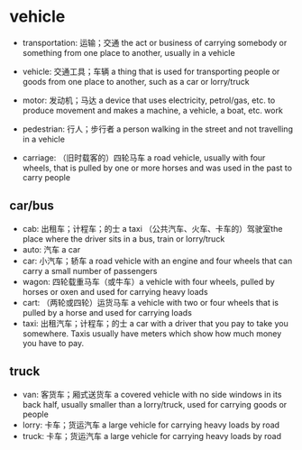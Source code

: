 # vehicle

- transportation: 运输；交通 the act or business of carrying somebody or something from one place to another, usually in a vehicle
- vehicle: 交通工具；车辆 a thing that is used for transporting people or goods from one place to another, such as a car or lorry/truck

- motor: 发动机；马达 a device that uses electricity, petrol/gas, etc. to produce movement and makes a machine, a vehicle, a boat, etc. work

- pedestrian: 行人；步行者 a person walking in the street and not travelling in a vehicle

- carriage: （旧时载客的）四轮马车 a road vehicle, usually with four wheels, that is pulled by one or more horses and was used in the past to carry people

## car/bus

- cab: 出租车；计程车；的士 a taxi （公共汽车、火车、卡车的）驾驶室the place where the driver sits in a bus, train or lorry/truck
- auto: 汽车 a car
- car: 小汽车；轿车 a road vehicle with an engine and four wheels that can carry a small number of passengers
- wagon: 四轮载重马车（或牛车）a vehicle with four wheels, pulled by horses or oxen and used for carrying heavy loads
- cart: （两轮或四轮）运货马车 a vehicle with two or four wheels that is pulled by a horse and used for carrying loads
- taxi: 出租汽车；计程车；的士 a car with a driver that you pay to take you somewhere. Taxis usually have meters which show how much money you have to pay.


## truck

- van: 客货车；厢式送货车 a covered vehicle with no side windows in its back half, usually smaller than a lorry/truck, used for carrying goods or people
- lorry: 卡车；货运汽车 a large vehicle for carrying heavy loads by road
- truck: 卡车；货运汽车 a large vehicle for carrying heavy loads by road


